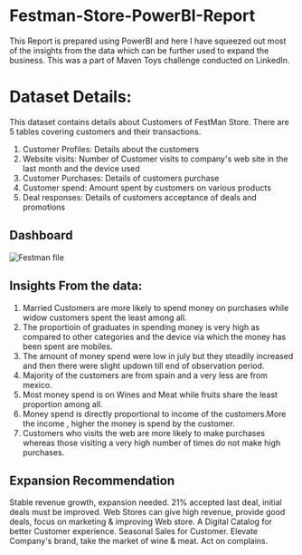 # Festman-Store-PowerBI-Report
This Report is prepared using PowerBI and here I have squeezed out most of the insights from the data which can be further used to expand the business. This was a part of Maven Toys challenge  conducted on LinkedIn.  

# Dataset Details:
This dataset contains details about Customers of FestMan Store. There are 5 tables covering customers and their transactions.

1)  Customer Profiles: Details about the customers
2)  Website visits: Number of Customer visits to company's web site in the last month and the device used
3)  Customer Purchases: Details of customers purchase
4)  Customer spend: Amount spent by customers on various products
5)  Deal responses: Details of customers acceptance of deals and promotions


## Dashboard
![Festman file](https://user-images.githubusercontent.com/53222813/119811594-eb192480-bf04-11eb-8f3c-f4ccfc8a1dfb.png)


## Insights From the data:
1) Married Customers are more likely to spend money on purchases while widow customers spent the least among all.
2) The proportioin of graduates in spending money is very high as compared to other categories and the device via which the money has been spent are mobiles.
3) The amount of money spend were low in july but they steadily increased and then there were slight updown till end of observation period.
4) Majority of the customers are from spain and a very less are from mexico.
5) Most money spend is on Wines and Meat while fruits share the least proportion among all.
6) Money spend is directly proportional to income of the customers.More the income  , higher the money is spend by the customer.
7) Customers who visits the web are more likely to make purchases whereas those visiting a very high number of times do not make high purchases.


## Expansion Recommendation
Stable revenue growth, expansion needed. 21% accepted last deal, initial deals must be improved. Web Stores can give high revenue, provide good deals, focus on marketing & improving Web store. A Digital Catalog for better Customer experience. Seasonal Sales for Customer. Elevate Company's brand, take the market of wine & meat. Act on complains.

